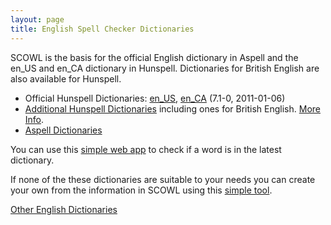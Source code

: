 ```yaml
---
layout: page
title: English Spell Checker Dictionaries
---
```


SCOWL is the basis for the official English dictionary in Aspell and
the en_US and en_CA dictionary in Hunspell.  Dictionaries for British
English are also available for Hunspell.

* Official Hunspell Dictionaries: 
  <a href="http://downloads.sourceforge.net/wordlist/hunspell-en_US-7.1-0.zip">en_US</a>,
  <a href="http://downloads.sourceforge.net/wordlist/hunspell-en_CA-7.1-0.zip">en_CA</a>
  (7.1-0, 2011-01-06)
* [Additional Hunspell Dictionaries](https://sourceforge.net/projects/wordlist/files/Hunspell/)
  including ones for British English. [More Info](/hunspell-readme).
* <a href="http://ftp.gnu.org/gnu/aspell/dict/en/">Aspell Dictionaries</a>

You can use this [simple web app](http://app.aspell.net/lookup) to
check if a word is in the latest dictionary.

If none of the these dictionaries are suitable to your needs you can
create your own from the information in SCOWL using this [simple
tool](http://app.aspell.net/create).

[Other English Dictionaries](/other-dicts)
